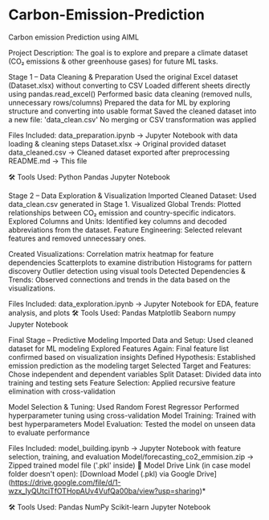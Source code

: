 # Carbon-Emission-Prediction

Carbon emission Prediction using AIML

Project Description:
The goal is to explore and prepare a climate dataset (CO₂ emissions & other greenhouse gases) for future ML tasks.

Stage 1 – Data Cleaning & Preparation 
Used the original Excel dataset (Dataset.xlsx) without converting to CSV
Loaded different sheets directly using pandas.read_excel()
Performed basic data cleaning (removed nulls, unnecessary rows/columns)
Prepared the data for ML by exploring structure and converting into usable format
Saved the cleaned dataset into a new file: 'data_clean.csv'
No merging or CSV transformation was applied

Files Included:
data_preparation.ipynb → Jupyter Notebook with data loading & cleaning steps
Dataset.xlsx → Original provided dataset
data_cleaned.csv → Cleaned dataset exported after preprocessing
README.md → This file

🛠 Tools Used:
Python
Pandas
Jupyter Notebook

Stage 2 – Data Exploration & Visualization
Imported Cleaned Dataset: Used data_clean.csv generated in Stage 1.
Visualized Global Trends: Plotted relationships between CO₂ emission and country-specific indicators.
Explored Columns and Units: Identified key columns and decoded abbreviations from the dataset.
Feature Engineering: Selected relevant features and removed unnecessary ones.

Created Visualizations:
Correlation matrix heatmap for feature dependencies
Scatterplots to examine distribution
Histograms for pattern discovery
Outlier detection using visual tools
Detected Dependencies & Trends: Observed connections and trends in the data based on the visualizations.

Files Included:
data_exploration.ipynb → Jupyter Notebook for EDA, feature analysis, and plots
🛠 Tools Used:
Pandas
Matplotlib
Seaborn
numpy
Jupyter Notebook

Final Stage – Predictive Modeling
Imported Data and Setup: Used cleaned dataset for ML modeling
Explored Features Again: Final feature list confirmed based on visualization insights
Defined Hypothesis: Established emission prediction as the modeling target
Selected Target and Features: Chose independent and dependent variables
Split Dataset: Divided data into training and testing sets
Feature Selection: Applied recursive feature elimination with cross-validation

Model Selection & Tuning:
Used Random Forest Regressor
Performed hyperparameter tuning using cross-validation
Model Training: Trained with best hyperparameters
Model Evaluation: Tested the model on unseen data to evaluate performance

Files Included:
model_building.ipynb → Jupyter Notebook with feature selection, training, and evaluation
Model/forecasting_co2_emmision.zip → Zipped trained model file ('.pkl' inside)
🔗 Model Drive Link (in case model folder doesn't open):
[Download Model (.pkl) via Google Drive] (https://drive.google.com/file/d/1-wzx_IyQUtciTfOTHopAUv4VufQa00ba/view?usp=sharing)*

🛠 Tools Used:
Pandas
NumPy
Scikit-learn
Jupyter Notebook
